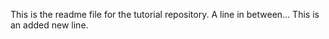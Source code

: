 This is the readme file for the tutorial repository.
A line in between...
This is an added new line.